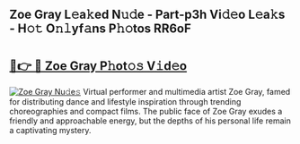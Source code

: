 ## Zoe Gray L𝚎a𝚔ed N𝚞𝚍e - Part-p3h Vi𝚍𝚎o L𝚎a𝚔s - H𝚘𝚝 O𝚗𝚕yf𝚊ns P𝚑𝚘tos RR6oF

# <h2><a href="http://kfa8hn.oniu.top/?m=Zoe+Gray">🔗👉 🔴 Zoe Gray P𝚑ot𝚘𝚜 V𝚒d𝚎o</a></h2>

[![Zoe Gray Nu𝚍e𝚜](https://i.imgur.com/0qMVB7G.gif)](http://kfa8hn.oniu.top/?m=Zoe+Gray)
Virtual performer and multimedia artist Zoe Gray, famed for distributing dance and lifestyle inspiration through trending choreographies and compact films. The public face of Zoe Gray exudes a friendly and approachable energy, but the depths of his personal life remain a captivating mystery.  
